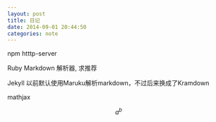 ```yaml
---
layout: post
title: 日记
date: 2014-09-01 20:44:50
categories: note
---
```


npm htttp-server

Ruby Markdown 解析器, 求推荐

Jekyll 以前默认使用Maruku解析markdown，不过后来换成了Kramdown

mathjax

$$a^b$$